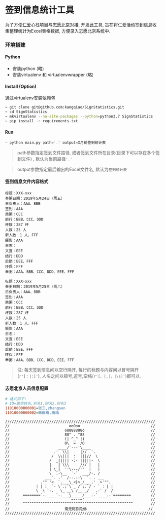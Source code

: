 
# 签到信息统计工具

为了方便[仁爱](chrenai.org)心栈项目与[志愿北京](www.bv2008.cn)对接, 开发此工具, 旨在将仁爱活动签到信息收集整理统计为Excel表格数据, 方便录入志愿北京系统中.

### 环境搭建

#### Python
- 安装python (略)
- 安装virtualenv 和 virtualenvwrapper (略)

#### Install (Option)
通过virtualenv安装依赖包
```bash
~ git clone git@github.com:kangqiao/SignStatistics.git
~ cd SignStatistics
~ mkvirtualenv --no-site-packages --python=python3.7 SignStatistics
~ pip install -r requirements.txt
```

#### Run
```python
~ python main.py path='.' output=X月份签到统计表
```
> path参数指定签到文件路径, 或者签到文件所在目录(目录下可以存在多个签到文件) , 默认为当前路径`'.'`

> output参数指定最后输出的Excel文件名, 默认为`签到统计表`

#### 签到信息文件内容格式
```text
标题：XXX-xxx
奉粥日期：2019年5月24日（周五）
日负责人：AAA、BBB
签到：AAA
熬粥：CCC
前行：BBB、CCC、DDD
杯数：287 杯
人数：25 人
新人数：1 人，FFF
摄影：AAA
日志：
文宣：EEE
结行：DDD
后勤：EEE、FFF
环保：FFF
奉粥：AAA、BBB、CCC、DDD、EEE、FFF

标题：XXX-xxx
奉粥日期：2019年5月25日（周六）
日负责人：AAA、BBB
签到：AAA
熬粥：CCC
前行：BBB、CCC、DDD
杯数：287 杯
人数：25 人
新人数：1 人，FFF
摄影：AAA
日志：
文宣：EEE
结行：DDD
后勤：EEE、FFF
环保：FFF
奉粥：AAA、BBB、CCC、DDD、EEE、FFF
```
> 注: 每天签到信息间以空行隔开, 每行的标题与内容间以冒号隔开(`r'[：|:]'`), 人名之间以顿号,逗号,空格(`r'[、|,|，|\s]'`)都可以,

#### 志愿北京人员信息配置
```ini
# 格式如下:
# ID=真空姓名,别名1,别名2,别名3
11010000000001=张三,zhangsan
11010000000002=韩梅梅,梅梅
```

```
////////////////////////////////////////////////////////////////////
//                          _ooOoo_                               //
//                         o8888888o                              //
//                         88" . "88                              //
//                         (| ^_^ |)                              //
//                         O\  =  /O                              //
//                      ____/`---'\____                           //
//                    .'  \\|     |//  `.                         //
//                   /  \\|||  :  |||//  \                        //
//                  /  _||||| -:- |||||-  \                       //
//                  |   | \\\  -  /// |   |                       //
//                  | \_|  ''\---/''  |   |                       //
//                  \  .-\__  `-`  ___/-. /                       //
//                ___`. .'  /--.--\  `. . ___                     //
//              ."" '<  `.___\_<|>_/___.'  >'"".                  //
//            | | :  `- \`.;`\ _ /`;.`/ - ` : | |                 //
//            \  \ `-.   \_ __\ /__ _/   .-` /  /                 //
//      ========`-.____`-.___\_____/___.-`____.-'========         //
//                           `=---='                              //
//      ^^^^^^^^^^^^^^^^^^^^^^^^^^^^^^^^^^^^^^^^^^^^^^^^^^        //
//                         南无阿弥陀佛                            //
////////////////////////////////////////////////////////////////////

```
